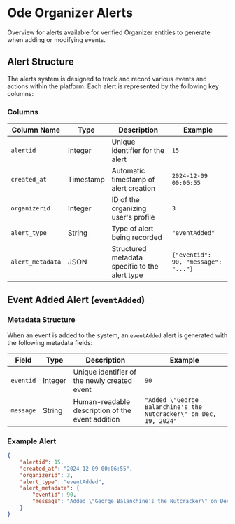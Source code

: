 # Ode Organizer Alerts
Overview for alerts available for verified Organizer entities to generate when adding or modifying events.

## Alert Structure

The alerts system is designed to track and record various events and actions within the platform. Each alert is represented by the following key columns:

### Columns

| Column Name | Type | Description | Example |
|------------|------|-------------|---------|
| `alertid` | Integer | Unique identifier for the alert | `15` |
| `created_at` | Timestamp | Automatic timestamp of alert creation | `2024-12-09 00:06:55` |
| `organizerid` | Integer | ID of the organizing user's profile | `3` |
| `alert_type` | String | Type of alert being recorded | `"eventAdded"` |
| `alert_metadata` | JSON | Structured metadata specific to the alert type | `{"eventid": 90, "message": "..."}` |

## Event Added Alert (`eventAdded`)

### Metadata Structure

When an event is added to the system, an `eventAdded` alert is generated with the following metadata fields:

| Field | Type | Description | Example |
|-------|------|-------------|---------|
| `eventid` | Integer | Unique identifier of the newly created event | `90` |
| `message` | String | Human-readable description of the event addition | `"Added \"George Balanchine's the Nutcracker\" on Dec, 19, 2024"` |

### Example Alert

```json
{
    "alertid": 15,
    "created_at": "2024-12-09 00:06:55",
    "organizerid": 3,
    "alert_type": "eventAdded",
    "alert_metadata": {
        "eventid": 90,
        "message": "Added \"George Balanchine's the Nutcracker\" on Dec, 19, 2024"
    }
}
```